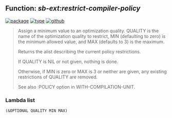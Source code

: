 ## Function: ***sb-ext:restrict-compiler-policy***
[![package](https://img.shields.io/badge/Package-SB--EXT-5f9ea0.svg?style=social&colorA=999999)](../) [![type](https://img.shields.io/badge/Type-Function-5f9ea0.svg?style=social&colorA=999999)](../#function) [![github](https://img.shields.io/badge/GitHub-View_the_source-5f9ea0.svg?style=social&colorA=999999&logo=github)](https://github.com/sbcl/sbcl/blob/master/src/compiler/policy.lisp/) 

> Assign a minimum value to an optimization quality. QUALITY is the name of
> the optimization quality to restrict, MIN (defaulting to zero) is the
> minimum allowed value, and MAX (defaults to 3) is the maximum.
> 
> Returns the alist describing the current policy restrictions.
> 
> If QUALITY is NIL or not given, nothing is done.
> 
> Otherwise, if MIN is zero or MAX is 3 or neither are given, any
> existing restrictions of QUALITY are removed.
> 
> See also :POLICY option in WITH-COMPILATION-UNIT.

### Lambda list
```
(&OPTIONAL QUALITY MIN MAX)
```
